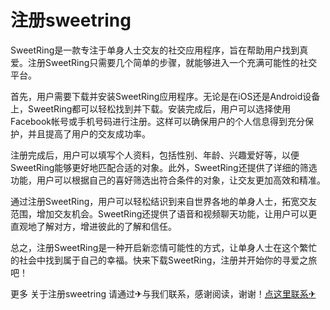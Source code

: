# 注册sweetring

SweetRing是一款专注于单身人士交友的社交应用程序，旨在帮助用户找到真爱。注册SweetRing只需要几个简单的步骤，就能够进入一个充满可能性的社交平台。

首先，用户需要下载并安装SweetRing应用程序。无论是在iOS还是Android设备上，SweetRing都可以轻松找到并下载。安装完成后，用户可以选择使用Facebook帐号或手机号码进行注册。这样可以确保用户的个人信息得到充分保护，并且提高了用户的交友成功率。

注册完成后，用户可以填写个人资料，包括性别、年龄、兴趣爱好等，以便SweetRing能够更好地匹配合适的对象。此外，SweetRing还提供了详细的筛选功能，用户可以根据自己的喜好筛选出符合条件的对象，让交友更加高效和精准。

通过注册SweetRing，用户可以轻松结识到来自世界各地的单身人士，拓宽交友范围，增加交友机会。SweetRing还提供了语音和视频聊天功能，让用户可以更直观地了解对方，增进彼此的了解和信任。

总之，注册SweetRing是一种开启新恋情可能性的方式，让单身人士在这个繁忙的社会中找到属于自己的幸福。快来下载SweetRing，注册并开始你的寻爱之旅吧！

更多 关于注册sweetring 请通过✈与我们联系，感谢阅读，谢谢！[点这里联系✈](https://ads.k02.cc)